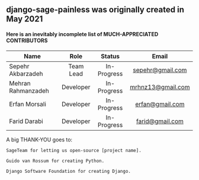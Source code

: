 ## django-sage-painless was originally created in May 2021
#### Here is an inevitably incomplete list of MUCH-APPRECIATED CONTRIBUTORS 

| Name                          | Role                     | Status                     | Email                      |
| ----------------------------- |:------------------------:|:--------------------------:|:--------------------------:|
| Sepehr Akbarzadeh             | Team Lead                |  In-Progress               |  sepehr@gmail.com          |
| Mehran Rahmanzadeh            | Developer                |  In-Progress               |  mrhnz13@gmail.com         |
| Erfan Morsali                 | Developer                |  In-Progress               |  erfan@gmail.com           |
| Farid Darabi                  | Developer                |  In-Progress               |  farid@gmail.com           |

A big THANK-YOU goes to:

    SageTeam for letting us open-source [project name].

    Guido van Rossum for creating Python.

    Django Software Foundation for creating Django.